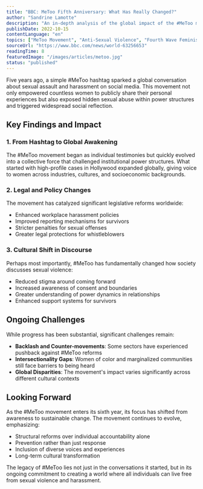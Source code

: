 ```yaml
---
title: "BBC: MeToo Fifth Anniversary: What Has Really Changed?"
author: "Sandrine Lamotte"
description: "An in-depth analysis of the global impact of the #MeToo movement five years later, exploring how it has empowered women to speak out, revealed deep-rooted social issues, and driven ongoing structural change."
publishDate: 2022-10-15
contentLanguage: "en"
topics: ["MeToo Movement", "Anti-Sexual Violence", "Fourth Wave Feminism"]
sourceUrl: "https://www.bbc.com/news/world-63256653"
readingTime: 8
featuredImage: "/images/articles/metoo.jpg"
status: "published"
---
```


Five years ago, a simple #MeToo hashtag sparked a global conversation about sexual assault and harassment on social media. This movement not only empowered countless women to publicly share their personal experiences but also exposed hidden sexual abuse within power structures and triggered widespread social reflection.

## Key Findings and Impact

### 1. From Hashtag to Global Awakening

The #MeToo movement began as individual testimonies but quickly evolved into a collective force that challenged institutional power structures. What started with high-profile cases in Hollywood expanded globally, giving voice to women across industries, cultures, and socioeconomic backgrounds.

### 2. Legal and Policy Changes

The movement has catalyzed significant legislative reforms worldwide:
- Enhanced workplace harassment policies
- Improved reporting mechanisms for survivors
- Stricter penalties for sexual offenses
- Greater legal protections for whistleblowers

### 3. Cultural Shift in Discourse

Perhaps most importantly, #MeToo has fundamentally changed how society discusses sexual violence:
- Reduced stigma around coming forward
- Increased awareness of consent and boundaries
- Greater understanding of power dynamics in relationships
- Enhanced support systems for survivors

## Ongoing Challenges

While progress has been substantial, significant challenges remain:
- **Backlash and Counter-movements**: Some sectors have experienced pushback against #MeToo reforms
- **Intersectionality Gaps**: Women of color and marginalized communities still face barriers to being heard
- **Global Disparities**: The movement's impact varies significantly across different cultural contexts

## Looking Forward

As the #MeToo movement enters its sixth year, its focus has shifted from awareness to sustainable change. The movement continues to evolve, emphasizing:
- Structural reforms over individual accountability alone
- Prevention rather than just response
- Inclusion of diverse voices and experiences
- Long-term cultural transformation

The legacy of #MeToo lies not just in the conversations it started, but in its ongoing commitment to creating a world where all individuals can live free from sexual violence and harassment.
